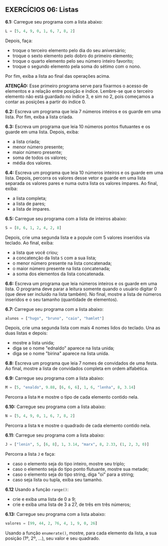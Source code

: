 ## EXERCÍCIOS 06: Listas

**6.1:** Carregue seu programa com a lista abaixo:

```python
L = [5, 4, 9, 0, 1, 6, 7, 8, 2]
```

Depois, faça:
- troque o terceiro elemento pelo dia do seu aniversário;
- troque o sexto elemento pelo dobro do primeiro elemento;
- troque o quarto elemento pelo seu número inteiro favorito;
- troque o segundo elemento pela soma do sétimo com o nono.

Por fim, exiba a lista ao final das operações acima.

**ATENÇÃO:** Esse primeiro programa serve para fixarmos o acesso de elementos e a relação entre posição e índice. Lembre-se que o terceiro elemento não está guardado no índice 3, e sim no 2, pois começamos a contar as posições a partir do índice 0.

**6.2:** Escreva um programa que leia 7 números inteiros e os guarde em uma lista. Por fim, exiba a lista criada.

**6.3:** Escreva um programa que leia 10 números pontos flutuantes e os guarde em uma lista. Depois, exiba:
- a lista criada;
- menor número presente;
- maior número presente;
- soma de todos os valores;
- média dos valores.

**6.4:** Escreva um programa que leia 10 números inteiros e os guarde em uma lista. Depois, percorra os valores desse vetor e guarde em uma lista separada os valores pares e numa outra lista os valores ímpares. Ao final, exiba:
- a lista completa;
- a lista de pares;
- a lista de ímpares.

**6.5:** Carregue seu programa com a lista de inteiros abaixo:

```python
S = [8, 6, 1, 2, 4, 2, 8]
```

Depois, crie uma segunda lista e a popule com 5 valores inseridos via teclado. Ao final, exiba:
- a lista que você criou;
- a concatenção da lista ```S``` com a sua lista;
- o menor número presente na lista concatenada;
- o maior número presente na lista concatenada;
- a soma dos elementos da lista concatenada.

**6.6:** Escreva um programa que leia números inteiros e os guarde em uma lista. O programa deve parar a leitura somente quando o usuário digitar 0 (que deve ser incluido na lista também). No final, mostre a lista de números inseridos e o seu tamanho (quantidade de elementos).

**6.7:** Carregue seu programa com a lista abaixo:

```python
alunos = ["hugo", "bruno", "caio", "hamlet"]
```

Depois, crie uma segunda lista com mais 4 nomes lidos do teclado. Una as duas listas e depois:
- mostre a lista unida;
- diga se o nome "ednaldo" aparece na lista unida;
- diga se o nome "birina" aparece na lista unida.

**6.8:** Escreva um programa que leia 7 nomes de convidados de uma festa. Ao final, mostre a lista de convidados completa em ordem alfabética.

**6.9:** Carregue seu programa com a lista abaixo:

```python
M = [5, "enaldo", 9.88, [6, 6, 6], 1, 6, "lenha", 8, 3.14]
```

Percorra a lista ```M``` e mostre o tipo de cada elemento contido nela.

**6.10:** Carregue seu programa com a lista abaixo:

```python
N = [5, 4, 9, 0, 1, 6, 7, 8, 2]
```

Percorra a lista ```N``` e mostre o quadrado de cada elemento contido nela.

**6.11:** Carregue seu programa com a lista abaixo:

```python
J = ["lenin", 5, [6, 8], 1, 3.14, "marx", 8, 2.33, (1, 2, 3, 0)]
```

Percorra a lista ```J``` e faça:
- caso o elemento seja do tipo inteiro, mostre seu triplo;
- caso o elemento seja do tipo ponto flutuante, mostre sua metade;
- caso o elemento seja do tipo string, diga "oi" para a string;
- caso seja lista ou tupla, exiba seu tamanho.

**6.12** Usando a função ```range()```:
- crie e exiba uma lista de 0 a 9;
- crie e exiba uma lista de 3 a 27, de três em três números;

**6.13:** Carregue seu programa com a lista abaixo:

```python
valores = [99, 44, 2, 76, 4, 1, 9, 0, 26]
```

Usando a função ```enumerate()```, mostre, para cada elemento da lista, a sua posição (1º, 2º, ...), seu valor e seu quadrado.
